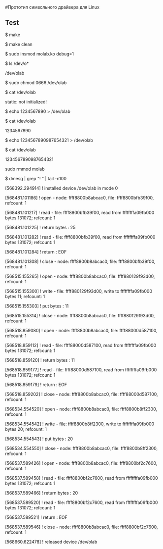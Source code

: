 #Прототип символьного драйвера для Linux
## Test
$ make

$ make clean

$ sudo insmod molab.ko debug=1

$ ls /dev/o*

/dev/olab

$ sudo chmod 0666 /dev/olab

$ cat /dev/olab 

static: not initialized!

$ echo 1234567890 > /dev/olab

$ cat /dev/olab 

1234567890

$ echo 1234567890987654321 > /dev/olab

$ cat /dev/olab 

1234567890987654321

sudo rmmod molab 

$ dmesg | grep "! " |  tail -n100

[568392.294914] ! installed device /dev/olab in mode 0

[568481.101186] ! open - node: ffff8800b8abcac0, file: ffff8800bfb39f00, refcount: 1

[568481.101217] ! read - file: ffff8800bfb39f00, read from ffffffffa09fb000 bytes 131072; refcount: 1

[568481.101225] ! return bytes : 25

[568481.101282] ! read - file: ffff8800bfb39f00, read from ffffffffa09fb000 bytes 131072; refcount: 1

[568481.101284] ! return : EOF

[568481.101308] ! close - node: ffff8800b8abcac0, file: ffff8800bfb39f00, refcount: 1

[568515.155265] ! open - node: ffff8800b8abcac0, file: ffff880129f93d00, refcount: 1

[568515.155300] ! write - file: ffff880129f93d00, write to ffffffffa09fb000 bytes 11; refcount: 1

[568515.155303] ! put bytes : 11

[568515.155314] ! close - node: ffff8800b8abcac0, file: ffff880129f93d00, refcount: 1

[568518.859080] ! open - node: ffff8800b8abcac0, file: ffff88000d587100, refcount: 1

[568518.859112] ! read - file: ffff88000d587100, read from ffffffffa09fb000 bytes 131072; refcount: 1

[568518.859120] ! return bytes : 11

[568518.859177] ! read - file: ffff88000d587100, read from ffffffffa09fb000 bytes 131072; refcount: 1

[568518.859179] ! return : EOF

[568518.859202] ! close - node: ffff8800b8abcac0, file: ffff88000d587100, refcount: 1

[568534.554520] ! open - node: ffff8800b8abcac0, file: ffff8800b8ff2300, refcount: 1

[568534.554542] ! write - file: ffff8800b8ff2300, write to ffffffffa09fb000 bytes 20; refcount: 1

[568534.554543] ! put bytes : 20

[568534.554550] ! close - node: ffff8800b8abcac0, file: ffff8800b8ff2300, refcount: 1

[568537.589426] ! open - node: ffff8800b8abcac0, file: ffff8800bf2c7600, refcount: 1

[568537.589458] ! read - file: ffff8800bf2c7600, read from ffffffffa09fb000 bytes 131072; refcount: 1

[568537.589466] ! return bytes : 20

[568537.589520] ! read - file: ffff8800bf2c7600, read from ffffffffa09fb000 bytes 131072; refcount: 1

[568537.589521] ! return : EOF

[568537.589546] ! close - node: ffff8800b8abcac0, file: ffff8800bf2c7600, refcount: 1

[568660.622478] ! released device /dev/olab

